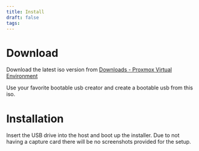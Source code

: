 ```yaml
---
title: Install
draft: false
tags:
---
```

# Download

Download the latest iso version from [Downloads - Proxmox Virtual Environment](https://www.proxmox.com/en/downloads/proxmox-virtual-environment)

Use your favorite bootable usb creator and create a bootable usb from this iso.

# Installation

Insert the USB drive into the host and boot up the installer.
Due to not having a capture card there will be no screenshots provided for the setup.